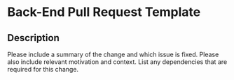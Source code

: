 # Back-End Pull Request Template

## Description

Please include a summary of the change and which issue is fixed. Please also include relevant motivation and context. List any dependencies that are required for this change.
